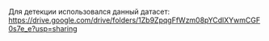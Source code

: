 Для детекции использовался данный датасет: https://drive.google.com/drive/folders/1Zb9ZpqgFfWzm08pYCdlXYwmCGF0s7e_e?usp=sharing